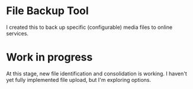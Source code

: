 # File Backup Tool
I created this to back up specific (configurable) media files to online services.

# Work in progress
At this stage, new file identification and consolidation is working. I haven't yet fully implemented 
file upload, but I'm exploring options.